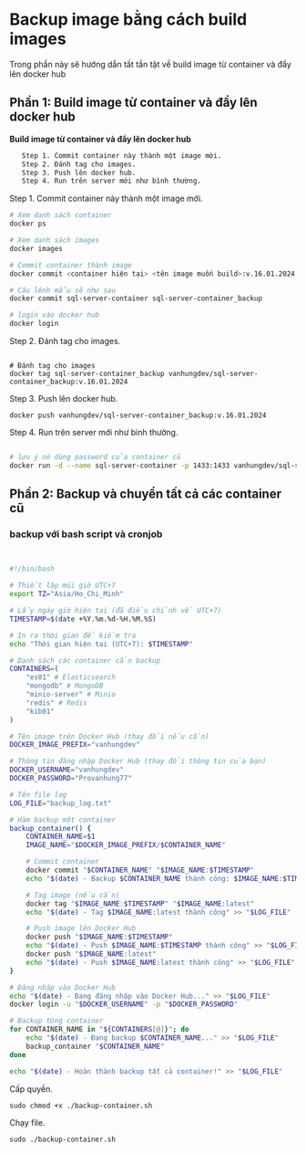 # Backup image bằng cách build images 

Trong phần này sẽ hướng dẫn tất tần tật về build image từ container và đẩy lên docker hub

## Phần 1: Build image từ container và đẩy lên docker hub  

**Build image từ container và đẩy lên docker hub**  

 ```bash
	Step 1. Commit container này thành một image mới.  
	Step 2. Đánh tag cho images.
	Step 3. Push lên docker hub.
	Step 4. Run trên server mới như bình thường.
```


Step 1. Commit container này thành một image mới.  

 ```bash
# Xem danh sách container
docker ps

# Xem danh sách images
docker images

# Commit container thành image
docker commit <container hiện tại> <tên image muốn build>:v.16.01.2024

# Câu lênh mẫu sẽ như sau
docker commit sql-server-container sql-server-container_backup

# login vào docker hub
docker login
 ```

Step 2. Đánh tag cho images.  

 ```bas

# Đánh tag cho images
docker tag sql-server-container_backup vanhungdev/sql-server-container_backup:v.16.01.2024

 ```

Step 3. Push lên docker hub.    

 ```bas
docker push vanhungdev/sql-server-container_backup:v.16.01.2024

 ```


Step 4. Run trên server mới như bình thường.  

 ```bash

# lưu ý nó dùng password của container cũ
docker run -d --name sql-server-container -p 1433:1433 vanhungdev/sql-server-container_backup:v.16.01.2024

 ```

## Phần 2: Backup và chuyển tất cả các container cũ
### backup với bash script và cronjob


```bash


#!/bin/bash

# Thiết lập múi giờ UTC+7
export TZ="Asia/Ho_Chi_Minh"

# Lấy ngày giờ hiện tại (đã điều chỉnh về UTC+7)
TIMESTAMP=$(date +%Y.%m.%d-%H.%M.%S)

# In ra thời gian để kiểm tra
echo "Thời gian hiện tại (UTC+7): $TIMESTAMP"

# Danh sách các container cần backup
CONTAINERS=(
    "es01" # Elasticsearch
    "mongodb" # MongoDB
	"minio-server" # Minio
	"redis" # Redis
	"kib01"
)

# Tên image trên Docker Hub (thay đổi nếu cần)
DOCKER_IMAGE_PREFIX="vanhungdev"

# Thông tin đăng nhập Docker Hub (thay đổi thông tin của bạn)
DOCKER_USERNAME="vanhungdev"
DOCKER_PASSWORD="Provanhung77"

# Tên file log
LOG_FILE="backup_log.txt"

# Hàm backup một container
backup_container() {
    CONTAINER_NAME=$1
    IMAGE_NAME="$DOCKER_IMAGE_PREFIX/$CONTAINER_NAME"

    # Commit container
    docker commit "$CONTAINER_NAME" "$IMAGE_NAME:$TIMESTAMP"
    echo "$(date) - Backup $CONTAINER_NAME thành công: $IMAGE_NAME:$TIMESTAMP" >> "$LOG_FILE"

    # Tag image (nếu cần)
    docker tag "$IMAGE_NAME:$TIMESTAMP" "$IMAGE_NAME:latest"
    echo "$(date) - Tag $IMAGE_NAME:latest thành công" >> "$LOG_FILE"

    # Push image lên Docker Hub
    docker push "$IMAGE_NAME:$TIMESTAMP"
    echo "$(date) - Push $IMAGE_NAME:$TIMESTAMP thành công" >> "$LOG_FILE"
    docker push "$IMAGE_NAME:latest"
    echo "$(date) - Push $IMAGE_NAME:latest thành công" >> "$LOG_FILE"
}

# Đăng nhập vào Docker Hub
echo "$(date) - Đang đăng nhập vào Docker Hub..." >> "$LOG_FILE"
docker login -u "$DOCKER_USERNAME" -p "$DOCKER_PASSWORD"

# Backup từng container
for CONTAINER_NAME in "${CONTAINERS[@]}"; do
    echo "$(date) - Đang backup $CONTAINER_NAME..." >> "$LOG_FILE"
    backup_container "$CONTAINER_NAME"
done

echo "$(date) - Hoàn thành backup tất cả container!" >> "$LOG_FILE"

```


Cấp quyền.    

 ```bas
sudo chmod +x ./backup-container.sh

 ```

 Chạy file.    

 ```bas
 sudo ./backup-container.sh

 ```